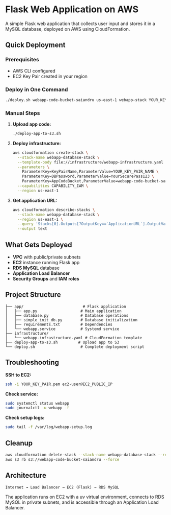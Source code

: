 # Flask Web Application on AWS

A simple Flask web application that collects user input and stores it in a MySQL database, deployed on AWS using CloudFormation.

## Quick Deployment

### Prerequisites
- AWS CLI configured
- EC2 Key Pair created in your region

### Deploy in One Command
```bash
./deploy.sh webapp-code-bucket-saiandru us-east-1 webapp-stack YOUR_KEY_PAIR_NAME YourSecurePass123
```

### Manual Steps
1. **Upload app code:**
   ```bash
   ./deploy-app-to-s3.sh
   ```

2. **Deploy infrastructure:**
   ```bash
   aws cloudformation create-stack \
     --stack-name webapp-database-stack \
     --template-body file://infrastructure/webapp-infrastructure.yaml \
     --parameters \
       ParameterKey=KeyPairName,ParameterValue=YOUR_KEY_PAIR_NAME \
       ParameterKey=DBPassword,ParameterValue=YourSecurePass123 \
       ParameterKey=AppCodeBucket,ParameterValue=webapp-code-bucket-saiandru \
     --capabilities CAPABILITY_IAM \
     --region us-east-1
   ```

3. **Get application URL:**
   ```bash
   aws cloudformation describe-stacks \
     --stack-name webapp-database-stack \
     --region us-east-1 \
     --query 'Stacks[0].Outputs[?OutputKey==`ApplicationURL`].OutputValue' \
     --output text
   ```

## What Gets Deployed
- **VPC** with public/private subnets
- **EC2** instance running Flask app
- **RDS MySQL** database
- **Application Load Balancer**
- **Security Groups** and **IAM roles**

## Project Structure
```
├── app/                          # Flask application
│   ├── app.py                   # Main application
│   ├── database.py              # Database operations
│   ├── simple_init_db.py        # Database initialization
│   ├── requirements.txt         # Dependencies
│   └── webapp.service           # Systemd service
├── infrastructure/
│   └── webapp-infrastructure.yaml # CloudFormation template
├── deploy-app-to-s3.sh         # Upload app to S3
└── deploy.sh                    # Complete deployment script
```

## Troubleshooting

**SSH to EC2:**
```bash
ssh -i YOUR_KEY_PAIR.pem ec2-user@EC2_PUBLIC_IP
```

**Check service:**
```bash
sudo systemctl status webapp
sudo journalctl -u webapp -f
```

**Check setup logs:**
```bash
sudo tail -f /var/log/webapp-setup.log
```

## Cleanup
```bash
aws cloudformation delete-stack --stack-name webapp-database-stack --region us-east-1
aws s3 rb s3://webapp-code-bucket-saiandru --force
```

## Architecture
```
Internet → Load Balancer → EC2 (Flask) → RDS MySQL
```

The application runs on EC2 with a uv virtual environment, connects to RDS MySQL in private subnets, and is accessible through an Application Load Balancer.
